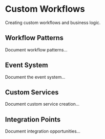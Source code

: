 # Custom Workflows

Creating custom workflows and business logic.

## Workflow Patterns

Document workflow patterns...

## Event System

Document the event system...

## Custom Services

Document custom service creation...

## Integration Points

Document integration opportunities...